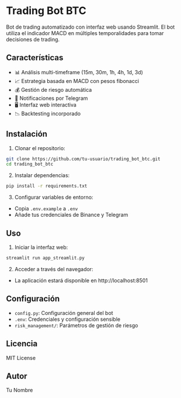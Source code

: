 # Trading Bot BTC

Bot de trading automatizado con interfaz web usando Streamlit. El bot utiliza el indicador MACD en múltiples temporalidades para tomar decisiones de trading.

## Características

- 📊 Análisis multi-timeframe (15m, 30m, 1h, 4h, 1d, 3d)
- 📈 Estrategia basada en MACD con pesos fibonacci
- 💰 Gestión de riesgo automática
- 🔔 Notificaciones por Telegram
- 🖥️ Interfaz web interactiva
- 📉 Backtesting incorporado

## Instalación

1. Clonar el repositorio:
```bash
git clone https://github.com/tu-usuario/trading_bot_btc.git
cd trading_bot_btc
```

2. Instalar dependencias:
```bash
pip install -r requirements.txt
```

3. Configurar variables de entorno:
- Copia `.env.example` a `.env`
- Añade tus credenciales de Binance y Telegram

## Uso

1. Iniciar la interfaz web:
```bash
streamlit run app_streamlit.py
```

2. Acceder a través del navegador:
- La aplicación estará disponible en http://localhost:8501

## Configuración

- `config.py`: Configuración general del bot
- `.env`: Credenciales y configuración sensible
- `risk_management/`: Parámetros de gestión de riesgo

## Licencia

MIT License

## Autor

Tu Nombre 